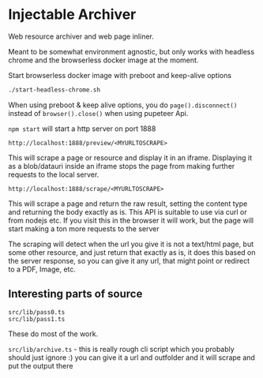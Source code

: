 # Injectable Archiver

Web resource archiver and web page inliner.

Meant to be somewhat environment agnostic, but only works with headless chrome and the browserless docker
image at the moment.

Start browserless docker image with preboot and keep-alive options

```bash
./start-headless-chrome.sh
```

When using preboot & keep alive options, you do `page().disconnect()` instead of `browser().close()` when using
pupeteer Api.


`npm start` will start a http server on port 1888

`http://localhost:1888/preview/<MYURLTOSCRAPE>` 

This will scrape a page or resource and display it in an iframe. Displaying it as a blob/datauri inside an iframe
stops the page from making further requests to the local server. 

`http://localhost:1888/scrape/<MYURLTOSCRAPE>` 

This will scrape a page and return the raw result, setting the content type and returning the body exactly as is.
This API is suitable to use via curl or from nodejs etc. If you visit this in the browser it will work, but
the page will start making a ton more requests to the server

The scraping will detect when the url you give it is not a text/html page, but some other resource, and just return
that exactly as is, it does this based on the server response, so you can give it any url, that might point or redirect to a PDF, Image, etc.

## Interesting parts of source  

```
src/lib/pass0.ts
src/lib/pass1.ts 
```

These do most of the work.

`src/lib/archive.ts` - this is really rough cli script which you probably should just ignore :) you can give it a url and outfolder and it will scrape and put the output there





